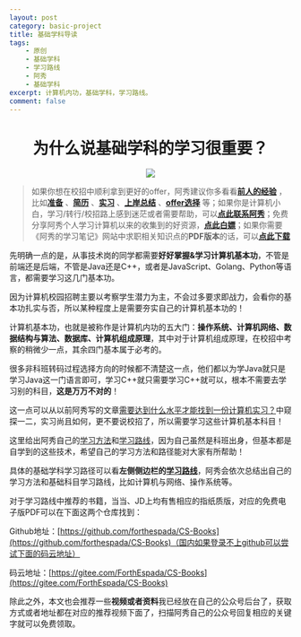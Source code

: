 ```yaml
---
layout: post
category: basic-project
title: 基础学科导读
tags:
    - 原创
    - 基础学科
    - 学习路线
    - 阿秀
    - 基础学科
excerpt: 计算机内功，基础学科，学习路线。
comment: false
---
```


<h1 align="center">为什么说基础学科的学习很重要？</h1>

<div align="center">
  <a href="/notes/05-xiustar/01-xiustar_reading_guide/01-introduce.html#阿秀组建了一个校招学习圈子">
      <img src="https://axiu-image-bed.oss-cn-shanghai.aliyuncs.com/img/202205222116157.png">
  </a></div>


> 如果你想在校招中顺利拿到更好的offer，阿秀建议你多看看<font style="font-weight:bold; color:#4169E1;text-decoration:underline;">[前人的经验](/notes/05-xiustar/01-xiustar_reading_guide/01-introduce.md)</font> ，比如<font style="font-weight:bold; color:#4169E1;text-decoration:underline;">[准备](/notes/05-xiustar/02-campus_prepare/02-01-校招重要时间点科普.md)</font> 、<font style="font-weight:bold; color:#4169E1;text-decoration:underline;">[简历](/notes/05-xiustar/03-resume/01-00-简历开篇词.md)</font> 、<font style="font-weight:bold; color:#4169E1;text-decoration:underline;">[实习](/notes/05-xiustar/04-school_practice/20220320-从公司角度来看，为什么要招实习生.md)</font> 、<font style="font-weight:bold; color:#4169E1;text-decoration:underline;">[上岸总结](/notes/05-xiustar/05-campus_recruitment/2020-12-16-双非渣硕的秋招之路总结（已拿抖音研发岗SP）.md)</font> 、<font style="font-weight:bold; color:#4169E1;text-decoration:underline;">[offer选择](/notes/05-xiustar/06-offer/01-offer_choose.md)</font> 等；如果你是计算机小白，学习/转行/校招路上感到迷茫或者需要帮助，可以<font style="font-weight:bold; color:#4169E1;text-decoration:underline;">[点此联系阿秀](/notes/08-other/02-question.md#_4、阿秀-如何才能联系到你)</font>；免费分享阿秀个人学习计算机以来的收集到的好资源，<font style="font-weight:bold; color:#4169E1;text-decoration:underline;">[点此白嫖](/notes/07-resources/01-free/01-introduce.md)</font>；如果你需要《阿秀的学习笔记》网站中求职相关知识点的**PDF版本**的话，可以<font style="font-weight:bold; color:#4169E1;text-decoration:underline;">[点此下载](/notes/08-other/02-question.md#_5、如何下载阿秀的学习笔记内容pdf版本)</font> 



先明确一点的是，从事技术岗的同学都需要**好好掌握&学习计算机基本功**，不管是前端还是后端，不管是Java还是C++，或者是JavaScript、Golang、Python等语言，都需要学习这几门基本功。

因为计算机校园招聘主要以考察学生潜力为主，不会过多要求即战力，会看你的基本功扎实与否，所以某种程度上是需要夯实自己的计算机基本功的！

计算机基本功，也就是被称作是计算机内功的五大门：**操作系统、计算机网络、数据结构与算法、数据库、计算机组成原理**，其中对于计算机组成原理，在校招中考察的稍微少一点，其余四门基本属于必考的。

很多非科班转码过程选择方向的时候都不清楚这一点，他们都以为学Java就只是学习Java这一门语言即可，学习C++就只需要学习C++就可以，根本不需要去学习别的科目，**这是万万不对的**！

这一点可以从以前阿秀写的文章[需要达到什么水平才能找到一份计算机实习？](/notes/05-xiustar/04-school_practice/20220112-需要达到什么水平才能找到一份计算机实习.md)中窥探一二，实习尚且如何，更不要说校招了，所以需要学习这些计算机基本科目！

这里给出阿秀自己的[学习方法](/notes/04-experience/01-learn_experience/01-introduce.md)和[学习路线](/notes/02-learning_route/01-basic-project/03-计算机网络学习路线.md)，因为自己虽然是科班出身，但基本都是自学到的这些技术，希望自己的学习方法和路径能对大家有所帮助！

具体的基础学科学习路径可以看**左侧侧边栏的[学习路线](/notes/02-learning_route/01-basic-project/03-计算机网络学习路线.md)**，阿秀会依次总结出自己的学习方法和基础科目学习路线，比如计算机与网络、操作系统等。

对于学习路线中推荐的书籍，当当、JD上均有售相应的指纸质版，对应的免费电子版PDF可以在下面这两个仓库找到：

Github地址：[https://github.com/forthespada/CS-Books](https://github.com/forthespada/CS-Books)（国内如果登录不上github可以尝试下面的码云地址）

码云地址：[https://gitee.com/ForthEspada/CS-Books](https://gitee.com/ForthEspada/CS-Books)

除此之外，本文也会推荐一些**视频或者资料**我已经放在自己的公众号后台了，获取方式或者地址都在对应的推荐视频下面了，扫描阿秀自己的公众号回复相应的关键字就可以免费领取。

